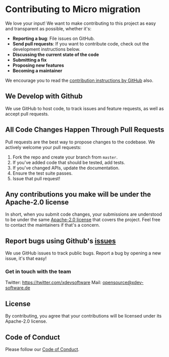 # Contributing to Micro migration

We love your input! We want to make contributing to this project as easy and transparent as possible, whether it's:

- **Reporting a bug**:  File issues on GitHub.
- **Send pull requests**: If you want to contribute code, check out the development instructions below.
- **Discussing the current state of the code**
- **Submitting a fix**
- **Proposing new features**
- **Becoming a maintainer**

We encourage you to read the [contribution instructions by GitHub](https://guides.github.com/activities/contributing-to-open-source/#contributing) also.

## We Develop with Github

We use GitHub to host code, to track issues and feature requests, as well as accept pull requests.

## All Code Changes Happen Through Pull Requests

Pull requests are the best way to propose changes to the codebase. We actively welcome your pull requests:

1. Fork the repo and create your branch from `master`.
2. If you've added code that should be tested, add tests.
3. If you've changed APIs, update the documentation.
4. Ensure the test suite passes.
5. Issue that pull request!

## Any contributions you make will be under the Apache-2.0 license

In short, when you submit code changes, your submissions are understood to be under the same [Apache-2.0 license](https://github.com/xdev-software/micro-migration/blob/main/LICENSE) that covers the project. Feel free to contact the maintainers if that's a concern.

## Report bugs using Github's [issues](https://github.com/xdev-software/micro-migration/issues)

We use GitHub issues to track public bugs. Report a bug by opening a new issue, it's that easy!

### Get in touch with the team

Twitter: https://twitter.com/xdevsoftware
Mail: opensource@xdev-software.de

## License

By contributing, you agree that your contributions will be licensed under its Apache-2.0 license.

## Code of Conduct

Please follow our [Code of Conduct](CODE_OF_CONDUCT.md).